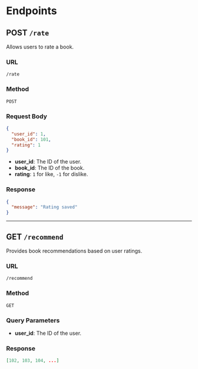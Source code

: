 # Endpoints

## POST `/rate`
Allows users to rate a book.

### URL
`/rate`

### Method
`POST`

### Request Body
```json
{
  "user_id": 1,
  "book_id": 101,
  "rating": 1
}
```

- **user_id**: The ID of the user.  
- **book_id**: The ID of the book.  
- **rating**: `1` for like, `-1` for dislike.

### Response
```json
{
  "message": "Rating saved"
}
```

---

## GET `/recommend`
Provides book recommendations based on user ratings.

### URL
`/recommend`

### Method
`GET`

### Query Parameters
- **user_id**: The ID of the user.

### Response
```json
[102, 103, 104, ...]
